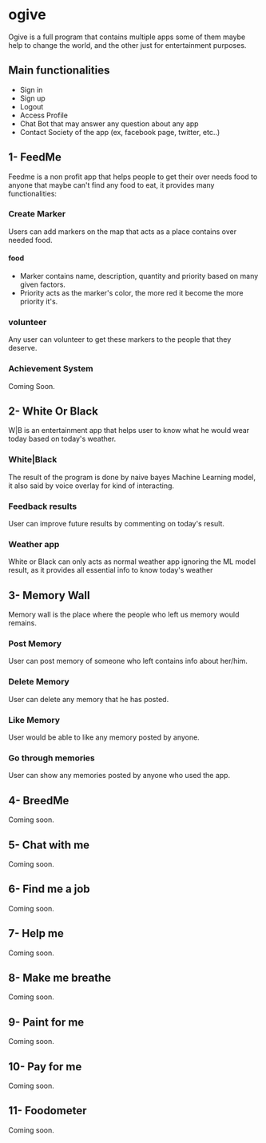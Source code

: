 # ogive
Ogive is a full program that contains multiple apps some of them maybe help to change the world, and the other just for entertainment purposes.
## Main functionalities
* Sign in
* Sign up
* Logout
* Access Profile
* Chat Bot that may answer any question about any app
* Contact Society of the app (ex, facebook page, twitter, etc..)
## 1- FeedMe
Feedme is a non profit app that helps people to get their over needs food to anyone that maybe can't find any food to eat, it provides many functionalities:
### Create Marker
 Users can add markers on the map that acts as a place contains over needed food.
 #### food
  * Marker contains name, description, quantity and priority based on many given factors.
  * Priority acts as the marker's color, the more red it become the more priority it's.
### volunteer
 Any user can volunteer to get these markers to the people that they deserve.
### Achievement System 
  Coming Soon.
## 2- White Or Black
W|B is an entertainment app that helps user to know what he would wear today based on today's weather.
### White|Black
  The result of the program is done by naive bayes Machine Learning model, it also said by voice overlay for kind of interacting.
### Feedback results
  User can improve future results by commenting on today's result.
### Weather app
  White or Black can only acts as normal weather app ignoring the ML model result, as it provides all essential info to know today's weather
## 3- Memory Wall
  Memory wall is the place where the people who left us memory would remains.
### Post Memory
  User can post memory of someone who left contains info about her/him.
### Delete Memory
  User can delete any memory that he has posted.
### Like Memory
  User would be able to like any memory posted by anyone.
### Go through memories
  User can show any memories posted by anyone who used the app.
## 4- BreedMe
 Coming soon.
## 5- Chat with me
 Coming soon.
## 6- Find me a job
 Coming soon.
## 7- Help me
 Coming soon.
## 8- Make me breathe
 Coming soon.
## 9- Paint for me
 Coming soon.
## 10- Pay for me
 Coming soon.
## 11- Foodometer
 Coming soon.
